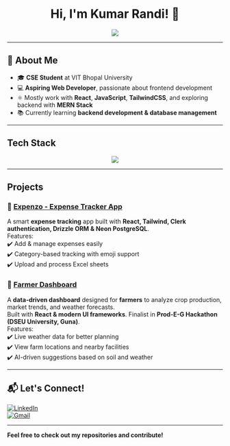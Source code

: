 <h1 align="center">Hi, I'm Kumar Randi! 👋</h1>

<p align="center">
  <img src="https://readme-typing-svg.demolab.com?font=Fira+Code&weight=500&size=22&pause=1000&color=00CFFF&center=true&vCenter=true&width=450&lines=Aspiring+Web+Developer;React+Enthusiast" />
</p>

---

## 🚀 About Me  
- 🎓 **CSE Student** at VIT Bhopal University  
- 💻 **Aspiring Web Developer**, passionate about frontend development  
- ⚛️ Mostly work with **React**, **JavaScript**, **TailwindCSS**, and exploring backend with **MERN Stack**  
- 📚 Currently learning **backend development & database management**  

---

## Tech Stack  
<p align="center">
  <img src="https://skillicons.dev/icons?i=html,css,js,react,tailwind,redux,express,mongodb,postgres,docker,git,github,vscode" />
</p>

---

## Projects  
### 📌 [Expenzo - Expense Tracker App](https://github.com/kvaibhav114/expense-tracker)  
A smart **expense tracking** app built with **React, Tailwind, Clerk authentication, Drizzle ORM & Neon PostgreSQL**.  
Features:  
✔️ Add & manage expenses easily  
✔️ Category-based tracking with emoji support  
✔️ Upload and process Excel sheets 

### 📌 [Farmer Dashboard](https://github.com/kvaibhav114/Farmer-Dashboard)  
A **data-driven dashboard** designed for **farmers** to analyze crop production, market trends, and weather forecasts.  
Built with **React & modern UI frameworks**. Finalist in **Prod-E-G Hackathon (DSEU University, Guna)**.  
Features:  
✔️ Live weather data for better planning  
✔️ View farm locations and nearby facilities  
✔️ AI-driven suggestions based on soil and weather

---

## 📬 Let's Connect!  
[![LinkedIn](https://img.shields.io/badge/LinkedIn-%230077B5.svg?style=for-the-badge&logo=linkedin&logoColor=white)](https://www.linkedin.com/in/kumar-vaibhav-181aa2249/)   
[![Gmail](https://img.shields.io/badge/Gmail-D14836.svg?style=for-the-badge&logo=gmail&logoColor=white)](kvaibhav.1038@gmail.com)  

---

**Feel free to check out my repositories and contribute!**  
